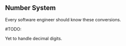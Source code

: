 ## Number System

Every software engineer should know these conversions.

#TODO:

Yet to handle decimal digits.
